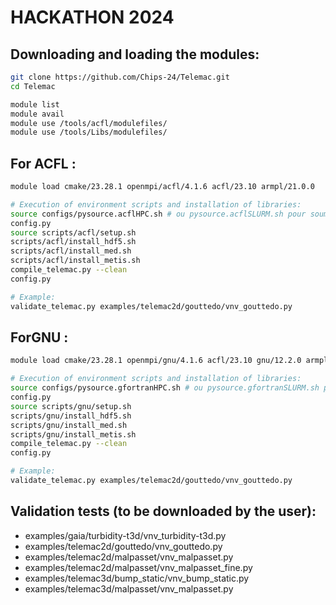 # HACKATHON 2024

## Downloading and loading the modules:
```bash
git clone https://github.com/Chips-24/Telemac.git
cd Telemac

module list
module avail
module use /tools/acfl/modulefiles/
module use /tools/Libs/modulefiles/
```

## For ACFL :
```bash
module load cmake/23.28.1 openmpi/acfl/4.1.6 acfl/23.10 armpl/21.0.0 

# Execution of environment scripts and installation of libraries:
source configs/pysource.acflHPC.sh # ou pysource.acflSLURM.sh pour soumettre les jobs à Slurm
config.py
source scripts/acfl/setup.sh
scripts/acfl/install_hdf5.sh
scripts/acfl/install_med.sh
scripts/acfl/install_metis.sh
compile_telemac.py --clean
config.py

# Example:
validate_telemac.py examples/telemac2d/gouttedo/vnv_gouttedo.py
```

## ForGNU :
```bash
module load cmake/23.28.1 openmpi/gnu/4.1.6 acfl/23.10 gnu/12.2.0 armpl/21.0.0

# Execution of environment scripts and installation of libraries:
source configs/pysource.gfortranHPC.sh # ou pysource.gfortranSLURM.sh pour soumettre les jobs à Slurm
config.py
source scripts/gnu/setup.sh
scripts/gnu/install_hdf5.sh
scripts/gnu/install_med.sh
scripts/gnu/install_metis.sh
compile_telemac.py --clean
config.py

# Example:
validate_telemac.py examples/telemac2d/gouttedo/vnv_gouttedo.py
```

## Validation tests (to be downloaded by the user):
- examples/gaia/turbidity-t3d/vnv_turbidity-t3d.py  
- examples/telemac2d/gouttedo/vnv_gouttedo.py  
- examples/telemac2d/malpasset/vnv_malpasset.py  
- examples/telemac2d/malpasset/vnv_malpasset_fine.py  
- examples/telemac3d/bump_static/vnv_bump_static.py  
- examples/telemac3d/malpasset/vnv_malpasset.py  
